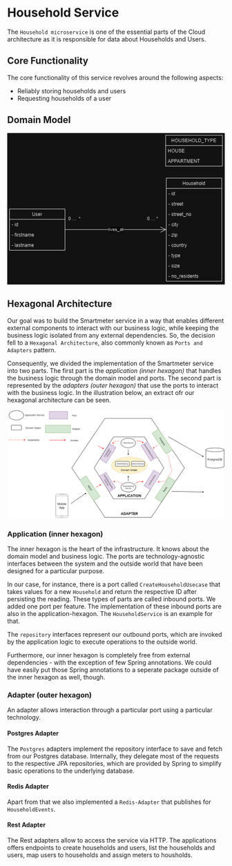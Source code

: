 # Household Service

The `Household microservice` is one of the essential parts of the Cloud architecture as it is responsible for data about Households and Users.

## Core Functionality

The core functionality of this service revolves around the following aspects:

- Reliably storing households and users
- Requesting households of a user

## Domain Model

![domain_model](../images/Domain_Model_Household.png)

## Hexagonal Architecture

Our goal was to build the Smartmeter service in a way that enables different external components to interact with our business logic, while keeping the business logic isolated from any external dependencies. So, the decision fell to a `Hexagonal Architecture`, also commonly known as `Ports and Adapters` pattern.

Consequently, we divided the implementation of the Smartmeter service into two parts. The first part is the _application (inner hexagon)_ that handles the business logic through the domain model and ports. The second part is represented by the _adapters (outer hexagon)_ that use the ports to interact with the business logic. In the illustration below, an extract ofr our hexagonal architecture can be seen.

![architecture](../images/Household_Service_Architecture.png)

### Application (inner hexagon)

The inner hexagon is the heart of the infrastructure. It knows about the domain model and business logic. The ports are technology-agnostic interfaces between the system and the outside world that have been designed for a particular purpose.

In our case, for instance, there is a port called `CreateHouseholdUsecase` that takes values for a new `Household` and return the respective ID after persisting the reading. These types of parts are called inbound ports. We added one port per feature. The implementation of these inbound ports are also in the application-hexagon. The `HouseholdService` is an example for that.

The `repository` interfaces represent our outbound ports, which are invoked by the application logic to execute operations to the outside world.

Furthermore, our inner hexagon is completely free from external dependencies - with the exception of few Spring annotations. We could have easily put those Spring annotations to a seperate package outside of the inner hexagon as well, though.

### Adapter (outer hexagon)

An adapter allows interaction through a particular port using a particular technology.

#### Postgres Adapter

The `Postgres` adapters implement the repository interface to save and fetch from our Postgres database. Internally, they delegate most of the requests to the respective JPA repositories, which are provided by Spring to simplify basic operations to the underlying database.

#### Redis Adapter

Apart from that we also implemented a `Redis-Adapter` that publishes for `HouseholdEvents`.

#### Rest Adapter

The Rest adapters allow to access the service via HTTP. The applications offers endpoints to create households and users, list the households and users, map users to households and assign meters to housholds.
